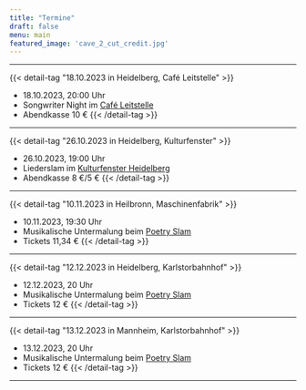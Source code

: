 ```yaml
---
title: "Termine"
draft: false
menu: main
featured_image: 'cave_2_cut_credit.jpg'
---
```


***
{{< detail-tag "18.10.2023 in Heidelberg, Café Leitstelle" >}}
* 18.10.2023, 20:00 Uhr 
* Songwriter Night im [Café Leitstelle](https://dezernat16.de/leitstelle/)
* Abendkasse 10 € 
{{< /detail-tag >}}
***
{{< detail-tag "26.10.2023 in Heidelberg, Kulturfenster" >}}
* 26.10.2023, 19:00 Uhr 
* Liederslam im [Kulturfenster Heidelberg](https://www.kulturfenster.de/jugend/junge-buehne/liederslam-heidelberg)
* Abendkasse 8 €/5 € 
{{< /detail-tag >}}
***
{{< detail-tag "10.11.2023 in Heilbronn, Maschinenfabrik" >}}
* 10.11.2023, 19:30 Uhr 
* Musikalische Untermalung beim [Poetry Slam](https://maschinenfabrik-hn.de/poetryslam/)
* Tickets 11,34 € 
{{< /detail-tag >}}
***
{{< detail-tag "12.12.2023 in Heidelberg, Karlstorbahnhof" >}}
* 12.12.2023, 20 Uhr 
* Musikalische Untermalung beim [Poetry Slam](https://www.karlstorbahnhof.de/#preview=9085)
* Tickets 12 € 
{{< /detail-tag >}}
***
{{< detail-tag "13.12.2023 in Mannheim, Karlstorbahnhof" >}}
* 13.12.2023, 20 Uhr 
* Musikalische Untermalung beim [Poetry Slam](https://altefeuerwache.com/programm/termin/2023/dezember/13/word-up-poetry-slam-deluxe-22/)
* Tickets 12 € 
{{< /detail-tag >}}
***